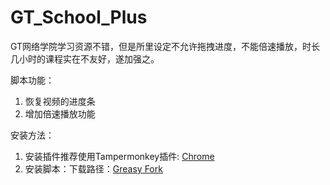 # GT_School_Plus
GT网络学院学习资源不错，但是所里设定不允许拖拽进度，不能倍速播放，时长几小时的课程实在不友好，遂加强之。

脚本功能：
  1. 恢复视频的进度条
  2. 增加倍速播放功能

安装方法：
1. 安装插件推荐使用Tampermonkey插件: [Chrome](https://chrome.google.com/webstore/detail/tampermonkey/dhdgffkkebhmkfjojejmpbldmpobfkfo)
2. 安装脚本：下载路径：[Greasy Fork](https://greasyfork.org/zh-CN/scripts/389490-gt%E5%AD%A6%E9%99%A2%E6%81%A2%E5%A4%8D%E8%BF%9B%E5%BA%A6%E6%9D%A1%E5%92%8C%E5%80%8D%E9%80%9F%E6%92%AD%E6%94%BE)
